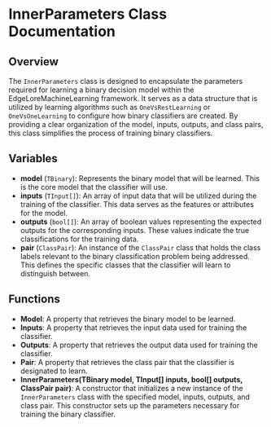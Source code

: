 # InnerParameters Class Documentation

## Overview
The `InnerParameters` class is designed to encapsulate the parameters required for learning a binary decision model within the EdgeLoreMachineLearning framework. It serves as a data structure that is utilized by learning algorithms such as `OneVsRestLearning` or `OneVsOneLearning` to configure how binary classifiers are created. By providing a clear organization of the model, inputs, outputs, and class pairs, this class simplifies the process of training binary classifiers.

## Variables
- **model** (`TBinary`): Represents the binary model that will be learned. This is the core model that the classifier will use.
- **inputs** (`TInput[]`): An array of input data that will be utilized during the training of the classifier. This data serves as the features or attributes for the model.
- **outputs** (`bool[]`): An array of boolean values representing the expected outputs for the corresponding inputs. These values indicate the true classifications for the training data.
- **pair** (`ClassPair`): An instance of the `ClassPair` class that holds the class labels relevant to the binary classification problem being addressed. This defines the specific classes that the classifier will learn to distinguish between.

## Functions
- **Model**: A property that retrieves the binary model to be learned.
- **Inputs**: A property that retrieves the input data used for training the classifier.
- **Outputs**: A property that retrieves the output data used for training the classifier.
- **Pair**: A property that retrieves the class pair that the classifier is designated to learn.
- **InnerParameters(TBinary model, TInput[] inputs, bool[] outputs, ClassPair pair)**: A constructor that initializes a new instance of the `InnerParameters` class with the specified model, inputs, outputs, and class pair. This constructor sets up the parameters necessary for training the binary classifier.